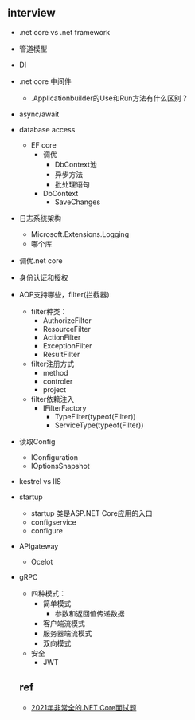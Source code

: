 ## interview
+ .net core vs .net framework
+ 管道模型
+ DI
+ .net core 中间件
    + .Applicationbuilder的Use和Run方法有什么区别？
+ async/await
+ database access
    + EF core
        + 调优
            + DbContext池
            + 异步方法
            + 批处理语句
        + DbContext
            + SaveChanges
+ 日志系统架构
    + Microsoft.Extensions.Logging
    + 哪个库
+ 调优.net  core
+ 身份认证和授权
+ AOP支持哪些，filter(拦截器)
    + filter种类：
        + AuthorizeFilter
        + ResourceFilter
        + ActionFilter
        + ExceptionFilter
        + ResultFilter
    + filter注册方式
        + method
        + controler
        + project
    + filter依赖注入
        + IFilterFactory
            + TypeFilter(typeof(Filter))
            + ServiceType(typeof(Filter))
+ 读取Config
    + IConfiguration
    + IOptionsSnapshot
+ kestrel vs IIS
+ startup
    + startup 类是ASP.NET Core应用的入口
    + configservice
    + configure

+ APIgateway
    + Ocelot

+ gRPC
    + 四种模式：
        + 简单模式
            + 参数和返回值传递数据
        + 客户端流模式
        + 服务器端流模式
        + 双向模式
    + 安全
        + JWT

    ## ref
    + [2021年非常全的.NET Core面试题](https://www.cnblogs.com/puzi0315/p/14998550.html)